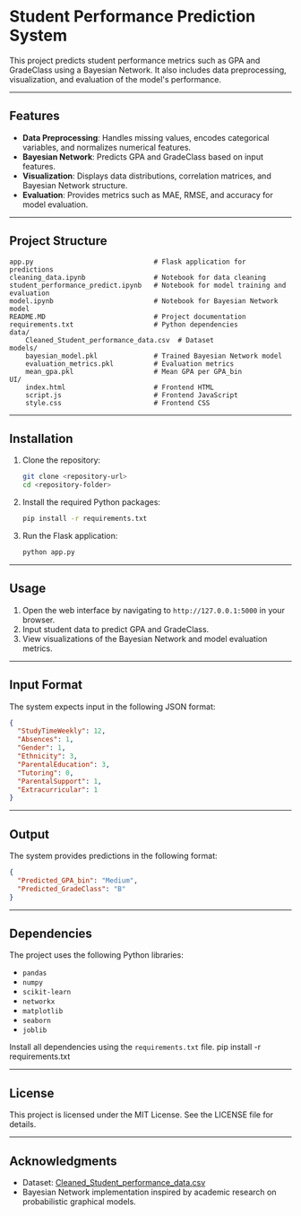 # Student Performance Prediction System

This project predicts student performance metrics such as GPA and GradeClass using a Bayesian Network. It also includes data preprocessing, visualization, and evaluation of the model's performance.

---

## Features

- **Data Preprocessing**: Handles missing values, encodes categorical variables, and normalizes numerical features.
- **Bayesian Network**: Predicts GPA and GradeClass based on input features.
- **Visualization**: Displays data distributions, correlation matrices, and Bayesian Network structure.
- **Evaluation**: Provides metrics such as MAE, RMSE, and accuracy for model evaluation.

---

## Project Structure

```
app.py                              # Flask application for predictions
cleaning_data.ipynb                 # Notebook for data cleaning
student_performance_predict.ipynb   # Notebook for model training and evaluation
model.ipynb                         # Notebook for Bayesian Network model
README.MD                           # Project documentation
requirements.txt                    # Python dependencies
data/
    Cleaned_Student_performance_data.csv  # Dataset
models/
    bayesian_model.pkl              # Trained Bayesian Network model
    evaluation_metrics.pkl          # Evaluation metrics
    mean_gpa.pkl                    # Mean GPA per GPA_bin
UI/
    index.html                      # Frontend HTML
    script.js                       # Frontend JavaScript
    style.css                       # Frontend CSS
```

---

## Installation

1. Clone the repository:

   ```bash
   git clone <repository-url>
   cd <repository-folder>
   ```

2. Install the required Python packages:

   ```bash
   pip install -r requirements.txt
   ```

3. Run the Flask application:
   ```bash
   python app.py
   ```

---

## Usage

1. Open the web interface by navigating to `http://127.0.0.1:5000` in your browser.
2. Input student data to predict GPA and GradeClass.
3. View visualizations of the Bayesian Network and model evaluation metrics.

---

## Input Format

The system expects input in the following JSON format:

```json
{
  "StudyTimeWeekly": 12,
  "Absences": 1,
  "Gender": 1,
  "Ethnicity": 3,
  "ParentalEducation": 3,
  "Tutoring": 0,
  "ParentalSupport": 1,
  "Extracurricular": 1
}
```

---

## Output

The system provides predictions in the following format:

```json
{
  "Predicted_GPA_bin": "Medium",
  "Predicted_GradeClass": "B"
}
```

---

## Dependencies

The project uses the following Python libraries:

- `pandas`
- `numpy`
- `scikit-learn`
- `networkx`
- `matplotlib`
- `seaborn`
- `joblib`

Install all dependencies using the `requirements.txt` file.
pip install -r requirements.txt

---

## License

This project is licensed under the MIT License. See the LICENSE file for details.

---

## Acknowledgments

- Dataset: [Cleaned_Student_performance_data.csv](data/Cleaned_Student_performance_data.csv)
- Bayesian Network implementation inspired by academic research on probabilistic graphical models.
